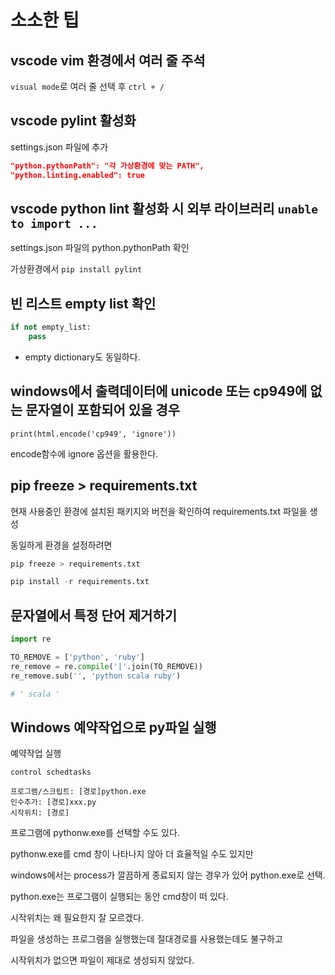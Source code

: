 # 소소한 팁

## vscode vim 환경에서 여러 줄 주석

`visual mode`로 여러 줄 선택 후 `ctrl + /`

## vscode pylint 활성화

settings.json 파일에 추가

```json
"python.pythonPath": "각 가상환경에 맞는 PATH",
"python.linting.enabled": true
```

## vscode python lint 활성화 시 외부 라이브러리 `unable to import ...`

settings.json 파일의 python.pythonPath 확인

가상환경에서 `pip install pylint`

## 빈 리스트 empty list 확인

```py
if not empty_list:
    pass
```

* empty dictionary도 동일하다.

## windows에서 출력데이터에 unicode 또는 cp949에 없는 문자열이 포함되어 있을 경우

`print(html.encode('cp949', 'ignore'))`

encode함수에 ignore 옵션을 활용한다.

## pip freeze > requirements.txt

현재 사용중인 환경에 설치된 패키지와 버전을 확인하여 requirements.txt 파일을 생성

동일하게 환경을 설정하려면

```py
pip freeze > requirements.txt

pip install -r requirements.txt
```

## 문자열에서 특정 단어 제거하기

```py
import re

TO_REMOVE = ['python', 'ruby']
re_remove = re.compile('|'.join(TO_REMOVE))
re_remove.sub('', 'python scala ruby')

# ' scala '
```


## Windows 예약작업으로 py파일 실행

예약작업 실행

`control schedtasks`

```
프로그램/스크립트: [경로]python.exe
인수추가: [경로]xxx.py
시작위치: [경로]
```

프로그램에 pythonw.exe를 선택할 수도 있다.

pythonw.exe를 cmd 창이 나타나지 않아 더 효율적일 수도 있지만

windows에서는 process가 깔끔하게 종료되지 않는 경우가 있어 python.exe로 선택.

python.exe는 프로그램이 실행되는 동안 cmd창이 떠 있다.

시작위치는 왜 필요한지 잘 모르겠다.

파일을 생성하는 프로그램을 실행했는데 절대경로를 사용했는데도 불구하고 

시작위치가 없으면 파일이 제대로 생성되지 않았다.
